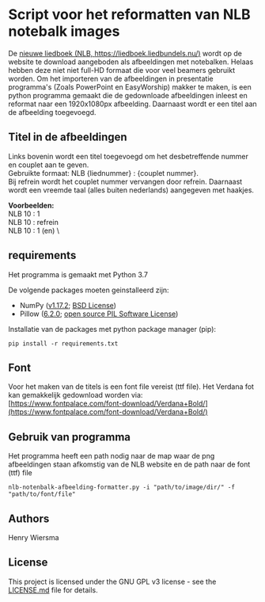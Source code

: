 # Script voor het reformatten van NLB notebalk images

De [nieuwe liedboek (NLB, https://liedboek.liedbundels.nu/)](https://liedboek.liedbundels.nu/) wordt op de website te download aangeboden als
afbeeldingen met notebalken. Helaas hebben deze niet niet full-HD formaat die
voor veel beamers gebruikt worden. Om het importeren van de afbeeldingen in
presentatie programma's (Zoals PowerPoint en EasyWorship) makker te maken,
is een python programma gemaakt die de gedownloade afbeeldingen inleest en
reformat naar een 1920x1080px afbeelding. Daarnaast wordt er een titel aan de
afbeelding toegevoegd.


## Titel in de afbeeldingen
Links bovenin wordt een titel toegevoegd om het desbetreffende nummer en couplet
aan te geven.\
Gebruikte formaat: NLB {liednummer} : {couplet nummer}.\
Bij refrein wordt het couplet nummer vervangen door refrein. Daarnaast wordt een
vreemde taal (alles buiten nederlands) aangegeven met haakjes.

**Voorbeelden:**\
NLB 10 : 1\
NLB 10 : refrein\
NLB 10 : 1 (en)
\

## requirements

Het programma is gemaakt met Python 3.7

De volgende packages moeten geinstalleerd zijn:
* NumPy ([v1.17.2](https://github.com/numpy/numpy/releases); [BSD License](https://www.numpy.org/license.html))  
* Pillow ([6.2.0](https://github.com/python-pillow/Pillow/releases); [open source PIL Software License](https://github.com/python-pillow/Pillow/blob/master/LICENSE))

Installatie van de packages met python package manager (pip):
```  
pip install -r requirements.txt
```  


## Font
Voor het maken van de titels is een font file vereist (ttf file). Het Verdana
fot kan gemakkelijk gedownload worden via:
[https://www.fontpalace.com/font-download/Verdana+Bold/](https://www.fontpalace.com/font-download/Verdana+Bold/)

## Gebruik van programma
Het programma heeft een path nodig naar de map waar de png afbeeldingen staan
afkomstig van de NLB website en de path naar de font (ttf) file
```  
nlb-notenbalk-afbeelding-formatter.py -i "path/to/image/dir/" -f "path/to/font/file"
```  

## Authors  
Henry Wiersma

## License
This project is licensed under the GNU GPL v3 license - see the [LICENSE.md](LICENSE.md) file for details.
